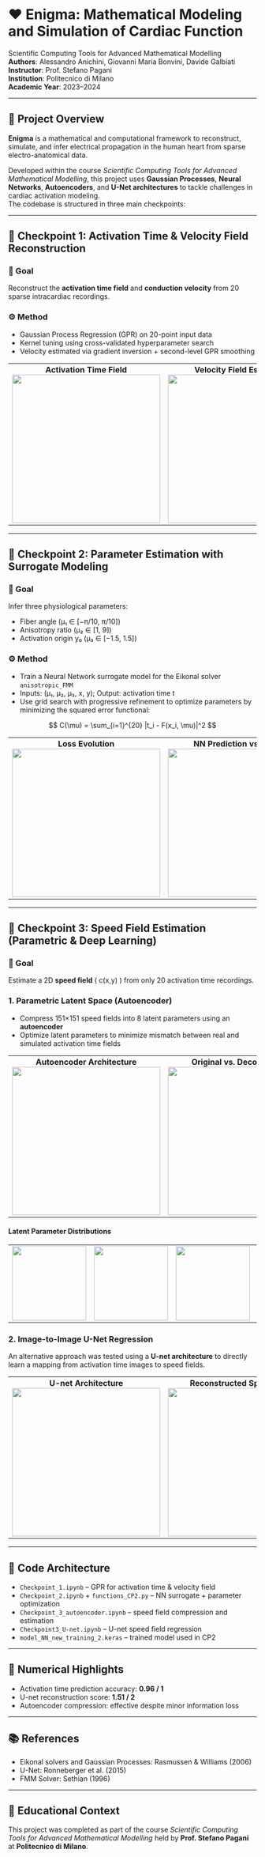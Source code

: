 # ❤️ Enigma: Mathematical Modeling and Simulation of Cardiac Function

Scientific Computing Tools for Advanced Mathematical Modelling  
**Authors**: Alessandro Anichini, Giovanni Maria Bonvini, Davide Galbiati  
**Instructor**: Prof. Stefano Pagani  
**Institution**: Politecnico di Milano  
**Academic Year**: 2023–2024  

---

## 🧠 Project Overview

**Enigma** is a mathematical and computational framework to reconstruct, simulate, and infer electrical propagation in the human heart from sparse electro-anatomical data.  

Developed within the course *Scientific Computing Tools for Advanced Mathematical Modelling*, this project uses **Gaussian Processes**, **Neural Networks**, **Autoencoders**, and **U-Net architectures** to tackle challenges in cardiac activation modeling.  
The codebase is structured in three main checkpoints:

---

## 📍 Checkpoint 1: Activation Time & Velocity Field Reconstruction

### 🎯 Goal  
Reconstruct the **activation time field** and **conduction velocity** from 20 sparse intracardiac recordings.

### ⚙️ Method  
- Gaussian Process Regression (GPR) on 20-point input data  
- Kernel tuning using cross-validated hyperparameter search  
- Velocity estimated via gradient inversion + second-level GPR smoothing

<table>
  <tr>
    <td align="center"><strong>Activation Time Field</strong><br>
      <img src="https://raw.githubusercontent.com/galbiatidavide/MyocardioModel/main/miocardio_images/activation_time_field.png" width="300">
    </td>
    <td align="center"><strong>Velocity Field Estimation</strong><br>
      <img src="https://raw.githubusercontent.com/galbiatidavide/MyocardioModel/main/miocardio_images/velocity_field_estimation.png" width="300">
    </td>
  </tr>
</table>

---

## 📍 Checkpoint 2: Parameter Estimation with Surrogate Modeling

### 🎯 Goal  
Infer three physiological parameters:
- Fiber angle (μ₁ ∈ [−π/10, π/10])
- Anisotropy ratio (μ₂ ∈ [1, 9])
- Activation origin y₀ (μ₃ ∈ [−1.5, 1.5])

### ⚙️ Method  
- Train a Neural Network surrogate model for the Eikonal solver `anisotropic_FMM`
- Inputs: (μ₁, μ₂, μ₃, x, y); Output: activation time t  
- Use grid search with progressive refinement to optimize parameters by minimizing the squared error functional:

$$
C(\mu) = \sum_{i=1}^{20} |t_i - F(x_i, \mu)|^2
$$

<table>
  <tr>
    <td align="center"><strong>Loss Evolution</strong><br>
      <img src="https://raw.githubusercontent.com/galbiatidavide/MyocardioModel/main/miocardio_images/loss_function_evolution.png" width="300">
    </td>
    <td align="center"><strong>NN Prediction vs. Eikonal</strong><br>
      <img src="https://raw.githubusercontent.com/galbiatidavide/MyocardioModel/main/miocardio_images/nn_prediction.png" width="300">
    </td>
  </tr>
</table>

---

## 📍 Checkpoint 3: Speed Field Estimation (Parametric & Deep Learning)

### 🎯 Goal  
Estimate a 2D **speed field** \( c(x,y) \) from only 20 activation time recordings.

### 1. Parametric Latent Space (Autoencoder)

- Compress 151×151 speed fields into 8 latent parameters using an **autoencoder**
- Optimize latent parameters to minimize mismatch between real and simulated activation time fields

<table>
  <tr>
    <td align="center"><strong>Autoencoder Architecture</strong><br>
      <img src="https://raw.githubusercontent.com/galbiatidavide/MyocardioModel/main/miocardio_images/autoencoder_architecture.png" width="300">
    </td>
    <td align="center"><strong>Original vs. Decoded Field</strong><br>
      <img src="https://raw.githubusercontent.com/galbiatidavide/MyocardioModel/main/miocardio_images/speedfield_original.png" width="300">
    </td>
  </tr>
</table>

#### Latent Parameter Distributions

<table>
  <tr>
    <td><img src="https://raw.githubusercontent.com/galbiatidavide/MyocardioModel/main/miocardio_images/param_distribution_1.png" width="150"></td>
    <td><img src="https://raw.githubusercontent.com/galbiatidavide/MyocardioModel/main/miocardio_images/param_distribution_2.png" width="150"></td>
    <td><img src="https://raw.githubusercontent.com/galbiatidavide/MyocardioModel/main/miocardio_images/param_distribution_3.png" width="150"></td>
    <td><img src="https://raw.githubusercontent.com/galbiatidavide/MyocardioModel/main/miocardio_images/param_distribution_4.png" width="150"></td>
    <td><img src="https://raw.githubusercontent.com/galbiatidavide/MyocardioModel/main/miocardio_images/param_distribution_5.png" width="150"></td>
    <td><img src="https://raw.githubusercontent.com/galbiatidavide/MyocardioModel/main/miocardio_images/param_distribution_6.png" width="150"></td>
    <td><img src="https://raw.githubusercontent.com/galbiatidavide/MyocardioModel/main/miocardio_images/param_distribution_7.png" width="150"></td>
    <td><img src="https://raw.githubusercontent.com/galbiatidavide/MyocardioModel/main/miocardio_images/param_distribution_8.png" width="150"></td>
  </tr>
</table>

### 2. Image-to-Image U-Net Regression

An alternative approach was tested using a **U-net architecture** to directly learn a mapping from activation time images to speed fields.

<table>
  <tr>
    <td align="center"><strong>U-net Architecture</strong><br>
      <img src="https://raw.githubusercontent.com/galbiatidavide/MyocardioModel/main/miocardio_images/unet_architecture.png" width="300">
    </td>
    <td align="center"><strong>Reconstructed Speed Field</strong><br>
      <img src="https://raw.githubusercontent.com/galbiatidavide/MyocardioModel/main/miocardio_images/unet_speedfield_predicted.png" width="300">
    </td>
  </tr>
</table>

---

## 🧠 Code Architecture

- `Checkpoint_1.ipynb` – GPR for activation time & velocity field
- `Checkpoint_2.ipynb` + `functions_CP2.py` – NN surrogate + parameter optimization
- `Checkpoint_3_autoencoder.ipynb` – speed field compression and estimation
- `Checkpoint3_U-net.ipynb` – U-net speed field regression
- `model_NN_new_training_2.keras` – trained model used in CP2

---

## 🧪 Numerical Highlights

- Activation time prediction accuracy: **0.96 / 1**
- U-net reconstruction score: **1.51 / 2**
- Autoencoder compression: effective despite minor information loss

---

## 📚 References

- Eikonal solvers and Gaussian Processes: Rasmussen & Williams (2006)  
- U-Net: Ronneberger et al. (2015)  
- FMM Solver: Sethian (1996)

---

## 📌 Educational Context

This project was completed as part of the course *Scientific Computing Tools for Advanced Mathematical Modelling* held by **Prof. Stefano Pagani** at **Politecnico di Milano**.

